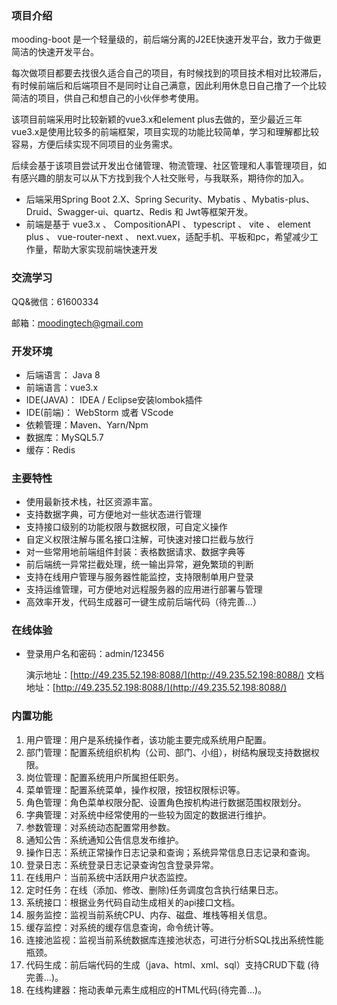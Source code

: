 ### 项目介绍

mooding-boot 是一个轻量级的，前后端分离的J2EE快速开发平台，致力于做更简洁的快速开发平台。

每次做项目都要去找很久适合自己的项目，有时候找到的项目技术相对比较滞后，有时候前端后和后端项目不是同时让自己满意，因此利用休息日自己撸了一个比较简洁的项目，供自己和想自己的小伙伴参考使用。

该项目前端采用时比较新颖的vue3.x和element plus去做的，至少最近三年vue3.x是使用比较多的前端框架，项目实现的功能比较简单，学习和理解都比较容易，方便后续实现不同项目的业务需求。

后续会基于该项目尝试开发出仓储管理、物流管理、社区管理和人事管理项目，如有感兴趣的朋友可以从下方找到我个人社交账号，与我联系，期待你的加入。

- 后端采用Spring Boot 2.X、Spring Security、Mybatis 、Mybatis-plus、Druid、Swagger-ui、quartz、Redis 和 Jwt等框架开发。
- 前端是基于 vue3.x 、 CompositionAPI 、 typescript 、 vite 、 element plus 、 vue-router-next 、 next.vuex，适配手机、平板和pc，希望减少工作量，帮助大家实现前端快速开发

### 交流学习

QQ&微信：61600334

邮箱：moodingtech@gmail.com



###  开发环境

- 后端语言： Java 8
- 前端语言：vue3.x
- IDE(JAVA)： IDEA / Eclipse安装lombok插件
- IDE(前端)： WebStorm 或者 VScode
- 依赖管理：Maven、Yarn/Npm
- 数据库：MySQL5.7
- 缓存：Redis



###  主要特性

- 使用最新技术栈，社区资源丰富。
- 支持数据字典，可方便地对一些状态进行管理
- 支持接口级别的功能权限与数据权限，可自定义操作
- 自定义权限注解与匿名接口注解，可快速对接口拦截与放行
- 对一些常用地前端组件封装：表格数据请求、数据字典等
- 前后端统一异常拦截处理，统一输出异常，避免繁琐的判断
- 支持在线用户管理与服务器性能监控，支持限制单用户登录
- 支持运维管理，可方便地对远程服务器的应用进行部署与管理
- 高效率开发，代码生成器可一键生成前后端代码（待完善...）



###  在线体验

- 登录用户名和密码：admin/123456

  演示地址：[http://49.235.52.198:8088/](http://49.235.52.198:8088/)
  文档地址：[http://49.235.52.198:8088/](http://49.235.52.198:8088/)



###  内置功能

1. 用户管理：用户是系统操作者，该功能主要完成系统用户配置。
2. 部门管理：配置系统组织机构（公司、部门、小组），树结构展现支持数据权限。
3. 岗位管理：配置系统用户所属担任职务。
4. 菜单管理：配置系统菜单，操作权限，按钮权限标识等。
5. 角色管理：角色菜单权限分配、设置角色按机构进行数据范围权限划分。
6. 字典管理：对系统中经常使用的一些较为固定的数据进行维护。
7. 参数管理：对系统动态配置常用参数。
8. 通知公告：系统通知公告信息发布维护。
9. 操作日志：系统正常操作日志记录和查询；系统异常信息日志记录和查询。
10. 登录日志：系统登录日志记录查询包含登录异常。
11. 在线用户：当前系统中活跃用户状态监控。
12. 定时任务：在线（添加、修改、删除)任务调度包含执行结果日志。
13. 系统接口：根据业务代码自动生成相关的api接口文档。
14. 服务监控：监视当前系统CPU、内存、磁盘、堆栈等相关信息。
15. 缓存监控：对系统的缓存信息查询，命令统计等。
16. 连接池监视：监视当前系统数据库连接池状态，可进行分析SQL找出系统性能瓶颈。
17. 代码生成：前后端代码的生成（java、html、xml、sql）支持CRUD下载 (待完善...)。
18. 在线构建器：拖动表单元素生成相应的HTML代码(待完善...)。

